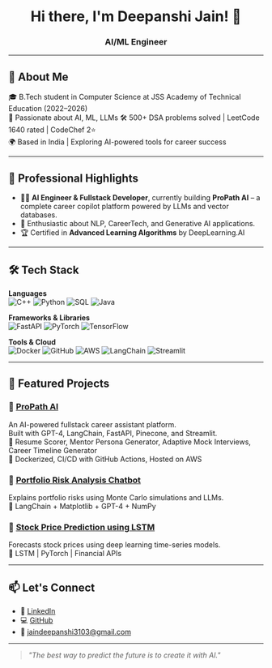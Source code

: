 
<h1 align="center">Hi there, I'm Deepanshi Jain! 👋</h1>
<h3 align="center">AI/ML Engineer 

---

## 🧬 About Me

🎓 B.Tech student in Computer Science at JSS Academy of Technical Education (2022–2026)  
💼 Passionate about AI, ML, LLMs 
🛠️ 500+ DSA problems solved | LeetCode 1640 rated | CodeChef 2⭐  
🌍 Based in India | Exploring AI-powered tools for career success  

---

## 💼 Professional Highlights

- 👩‍💻 **AI Engineer & Fullstack Developer**, currently building **ProPath AI** – a complete career copilot platform powered by LLMs and vector databases.
- 🧠 Enthusiastic about NLP, CareerTech, and Generative AI applications.
- 🏆 Certified in **Advanced Learning Algorithms** by DeepLearning.AI

---

## 🛠️ Tech Stack

**Languages**  
![C++](https://img.shields.io/badge/C++-00599C?style=flat&logo=c%2B%2B&logoColor=white)
![Python](https://img.shields.io/badge/Python-FFD43B?style=flat&logo=python&logoColor=blue)
![SQL](https://img.shields.io/badge/SQL-003B57?style=flat&logo=mysql&logoColor=white)
![Java](https://img.shields.io/badge/Java-ED8B00?style=flat&logo=java&logoColor=white)

**Frameworks & Libraries**  
![FastAPI](https://img.shields.io/badge/FastAPI-005571?style=flat&logo=fastapi)
![PyTorch](https://img.shields.io/badge/PyTorch-EE4C2C?style=flat&logo=pytorch&logoColor=white)
![TensorFlow](https://img.shields.io/badge/TensorFlow-FF6F00?style=flat&logo=tensorflow&logoColor=white)


**Tools & Cloud**  
![Docker](https://img.shields.io/badge/Docker-2496ED?style=flat&logo=docker&logoColor=white)
![GitHub](https://img.shields.io/badge/GitHub-181717?style=flat&logo=github)
![AWS](https://img.shields.io/badge/AWS-232F3E?style=flat&logo=amazon-aws&logoColor=white)
![LangChain](https://img.shields.io/badge/LangChain-000?style=flat&logo=data&logoColor=green)
![Streamlit](https://img.shields.io/badge/Streamlit-FF4B4B?style=flat&logo=streamlit&logoColor=white)

---

## 🚀 Featured Projects

### 🔹 [ProPath AI](https://github.com/deepanshiijain_24/ProPathAI)
An AI-powered fullstack career assistant platform.  
Built with GPT-4, LangChain, FastAPI, Pinecone, and Streamlit.  
🔹 Resume Scorer, Mentor Persona Generator, Adaptive Mock Interviews, Career Timeline Generator  
🔧 Dockerized, CI/CD with GitHub Actions, Hosted on AWS

### 🔹 [Portfolio Risk Analysis Chatbot](https://github.com/deepanshiijain_24/Portfolio-Risk-Chatbot)
Explains portfolio risks using Monte Carlo simulations and LLMs.  
🔹 LangChain + Matplotlib + GPT-4 + NumPy

### 🔹 [Stock Price Prediction using LSTM](https://github.com/deepanshiijain_24/Stock-LSTM-Predictor)
Forecasts stock prices using deep learning time-series models.  
🔹 LSTM | PyTorch | Financial APIs

---



## 📫 Let's Connect

- 💼 [LinkedIn](https://www.linkedin.com/in/deepanshii-jain-683b24249/)
- 💻 [GitHub](https://github.com/deepanshiijain_24)
- 📧 jaindeepanshi3103@gmail.com

---

> *"The best way to predict the future is to create it with AI."*
